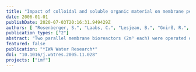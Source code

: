 ```yaml
---
title: "Impact of colloidal and soluble organic material on membrane performance in membrane bioreactors for municipal waste water treatment"
date: 2006-01-01
publishDate: 2020-07-03T20:16:31.949429Z
authors: [ "Rosenberger, S.", "Laabs, C.", "Lesjean, B.", "Gnirß, R.", "Amy, G.", "Jekel, M.", "Schrotter, J.-C." ]
publication_types: ["2"]
abstract: "Two parallel membrane bioreactors (2m³ each) were operated over a period of 2 years. Both pilots were optimised for nitrification, denitrification, and enhanced biological phosphorous elimination, treating identical municipal waste water under comparable operating conditions. The only constructional difference between the pilots was the position of the denitrification zone (pre-denitrification in pilot 1 and post-denitrification in pilot 2). Despite identical modules and conditions, the two MBRs showed different permeabilities and fouling rates. The differences were not related to the denitrification scheme. In order to find an explanation for the different membrane performances, a one-year investigation was initiated and the membrane performance as well as the operating regime and characteristics of the activated sludge were closely studied. MLSS concentrations, solid retention time, loading rates, and filtration flux were found not to be responsible for the different performance of the submerged modules. These parameters were kept identical in the two pilot plants. Instead, the non-settable fraction of the sludges (soluble and colloidal material, i.e. polysaccharides, proteins and organic colloids) was found to impact fouling and to cause the difference in membrane performance between the two MBR. This fraction was analysed by spectrophotometric and size exclusion chromatography (SEC) methods. In a second step, the origin of these substances was investigated. The results point to microbiologically produced substances such as extracellular polymeric substances (EPS) or soluble microbial product."
featured: false
publication: "*IWA Water Research*"
doi: "10.1016/j.watres.2005.11.028"
projects: ["imf"]
---
```


